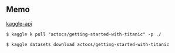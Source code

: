 ## Memo

[kaggle-api](https://github.com/Kaggle/kaggle-api)

```shell
$ kaggle k pull "actocs/getting-started-with-titanic" -p ./

$ kaggle datasets download actocs/getting-started-with-titanic
```